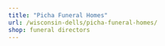 ```yaml
---
title: "Picha Funeral Homes"
url: /wisconsin-dells/picha-funeral-homes/
shop: funeral directors
---
```

